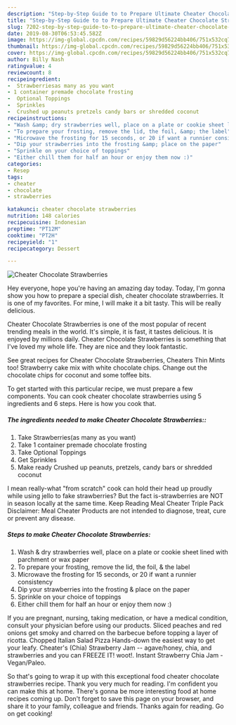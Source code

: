 ```yaml
---
description: "Step-by-Step Guide to to Prepare Ultimate Cheater Chocolate Strawberries"
title: "Step-by-Step Guide to to Prepare Ultimate Cheater Chocolate Strawberries"
slug: 7202-step-by-step-guide-to-to-prepare-ultimate-cheater-chocolate-strawberries
date: 2019-08-30T06:53:45.582Z
image: https://img-global.cpcdn.com/recipes/59829d56224bb406/751x532cq70/cheater-chocolate-strawberries-recipe-main-photo.jpg
thumbnail: https://img-global.cpcdn.com/recipes/59829d56224bb406/751x532cq70/cheater-chocolate-strawberries-recipe-main-photo.jpg
cover: https://img-global.cpcdn.com/recipes/59829d56224bb406/751x532cq70/cheater-chocolate-strawberries-recipe-main-photo.jpg
author: Billy Nash
ratingvalue: 4
reviewcount: 8
recipeingredient:
-  Strawberriesas many as you want
- 1 container premade chocolate frosting
-  Optional Toppings
-  Sprinkles
-  Crushed up peanuts pretzels candy bars or shredded coconut
recipeinstructions:
- "Wash &amp; dry strawberries well, place on a plate or cookie sheet lined with parchment or wax paper"
- "To prepare your frosting, remove the lid, the foil, &amp; the label"
- "Microwave the frosting for 15 seconds, or 20 if want a runnier consistency"
- "Dip your strawberries into the frosting &amp; place on the paper"
- "Sprinkle on your choice of toppings"
- "Either chill them for half an hour or enjoy them now :)"
categories:
- Resep
tags:
- cheater
- chocolate
- strawberries

katakunci: cheater chocolate strawberries
nutrition: 148 calories
recipecuisine: Indonesian
preptime: "PT12M"
cooktime: "PT2H"
recipeyield: "1"
recipecategory: Dessert

---
```



![Cheater Chocolate Strawberries](https://img-global.cpcdn.com/recipes/59829d56224bb406/751x532cq70/cheater-chocolate-strawberries-recipe-main-photo.jpg)

Hey everyone, hope you're having an amazing day today. Today, I'm gonna show you how to prepare a special dish, cheater chocolate strawberries. It is one of my favorites. For mine, I will make it a bit tasty. This will be really delicious.

Cheater Chocolate Strawberries is one of the most popular of recent trending meals in the world. It's simple, it is fast, it tastes delicious. It is enjoyed by millions daily. Cheater Chocolate Strawberries is something that I've loved my whole life. They are nice and they look fantastic.

See great recipes for Cheater Chocolate Strawberries, Cheaters Thin Mints too! Strawberry cake mix with white chocolate chips. Change out the chocolate chips for coconut and some toffee bits.


To get started with this particular recipe, we must prepare a few components. You can cook cheater chocolate strawberries using 5 ingredients and 6 steps. Here is how you cook that.

##### The ingredients needed to make Cheater Chocolate Strawberries::

1. Take  Strawberries(as many as you want)
1. Take 1 container premade chocolate frosting
1. Take  Optional Toppings
1. Get  Sprinkles
1. Make ready  Crushed up peanuts, pretzels, candy bars or shredded coconut


I mean really-what &#34;from scratch&#34; cook can hold their head up proudly while using jello to fake strawberries? But the fact is-strawberries are NOT in season locally at the same time. Keep Reading Meal Cheater Triple Pack Disclaimer: Meal Cheater Products are not intended to diagnose, treat, cure or prevent any disease. 

##### Steps to make Cheater Chocolate Strawberries:

1. Wash &amp; dry strawberries well, place on a plate or cookie sheet lined with parchment or wax paper
1. To prepare your frosting, remove the lid, the foil, &amp; the label
1. Microwave the frosting for 15 seconds, or 20 if want a runnier consistency
1. Dip your strawberries into the frosting &amp; place on the paper
1. Sprinkle on your choice of toppings
1. Either chill them for half an hour or enjoy them now :)


If you are pregnant, nursing, taking medication, or have a medical condition, consult your physician before using our products. Sliced peaches and red onions get smoky and charred on the barbecue before topping a layer of ricotta. Chopped Italian Salad Pizza Hands-down the easiest way to get your leafy. Cheater&#39;s (Chia) Strawberry Jam -- agave/honey, chia, and strawberries and you can FREEZE IT! woot!. Instant Strawberry Chia Jam - Vegan/Paleo. 

So that's going to wrap it up with this exceptional food cheater chocolate strawberries recipe. Thank you very much for reading. I'm confident you can make this at home. There's gonna be more interesting food at home recipes coming up. Don't forget to save this page on your browser, and share it to your family, colleague and friends. Thanks again for reading. Go on get cooking!

